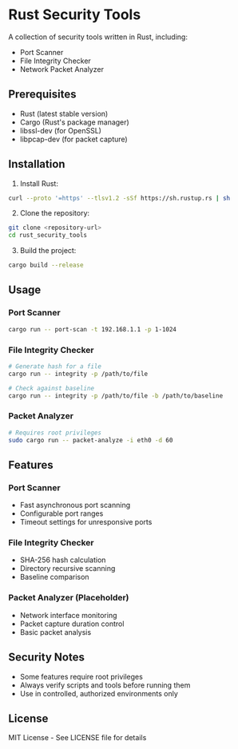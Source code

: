 # Rust Security Tools

A collection of security tools written in Rust, including:
- Port Scanner
- File Integrity Checker
- Network Packet Analyzer

## Prerequisites

- Rust (latest stable version)
- Cargo (Rust's package manager)
- libssl-dev (for OpenSSL)
- libpcap-dev (for packet capture)

## Installation

1. Install Rust:
```bash
curl --proto '=https' --tlsv1.2 -sSf https://sh.rustup.rs | sh
```

2. Clone the repository:
```bash
git clone <repository-url>
cd rust_security_tools
```

3. Build the project:
```bash
cargo build --release
```

## Usage

### Port Scanner
```bash
cargo run -- port-scan -t 192.168.1.1 -p 1-1024
```

### File Integrity Checker
```bash
# Generate hash for a file
cargo run -- integrity -p /path/to/file

# Check against baseline
cargo run -- integrity -p /path/to/file -b /path/to/baseline
```

### Packet Analyzer
```bash
# Requires root privileges
sudo cargo run -- packet-analyze -i eth0 -d 60
```

## Features

### Port Scanner
- Fast asynchronous port scanning
- Configurable port ranges
- Timeout settings for unresponsive ports

### File Integrity Checker
- SHA-256 hash calculation
- Directory recursive scanning
- Baseline comparison

### Packet Analyzer (Placeholder)
- Network interface monitoring
- Packet capture duration control
- Basic packet analysis

## Security Notes

- Some features require root privileges
- Always verify scripts and tools before running them
- Use in controlled, authorized environments only

## License

MIT License - See LICENSE file for details

